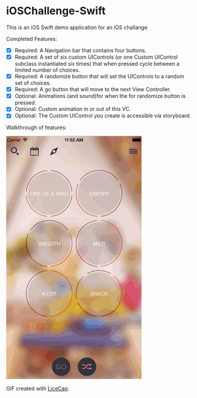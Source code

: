 # iOSChallenge-Swift

This is an iOS Swift demo application for an iOS challange

Completed Features:

 * [x] Required: A Navigation bar that contains four buttons.
 * [x] Required: A set of six custom UIControls (or one Custom UIControl subclass instantiated six times) that when pressed cycle between a limited number of choices.
 * [x] Required: A randomize button that will set the UIControls to a random set of choices.
 * [x] Required: A go button that will move to the next View Controller.
 * [x] Optional: Animations (and sound)for when the for randomize button is pressed.
 * [x] Optional: Custom animation in or out of this VC.
 * [x] Optional: The Custom UIControl you create is accessible via storyboard.

Walkthrough of features:

![Video Walkthrough](iOSChallenge.gif)

GIF created with [LiceCap](http://www.cockos.com/licecap/).

